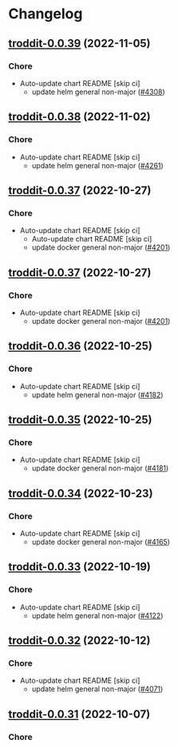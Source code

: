 # Changelog



## [troddit-0.0.39](https://github.com/truecharts/charts/compare/troddit-0.0.38...troddit-0.0.39) (2022-11-05)

### Chore

- Auto-update chart README [skip ci]
  - update helm general non-major ([#4308](https://github.com/truecharts/charts/issues/4308))




## [troddit-0.0.38](https://github.com/truecharts/charts/compare/troddit-0.0.37...troddit-0.0.38) (2022-11-02)

### Chore

- Auto-update chart README [skip ci]
  - update helm general non-major ([#4261](https://github.com/truecharts/charts/issues/4261))




## [troddit-0.0.37](https://github.com/truecharts/charts/compare/troddit-0.0.36...troddit-0.0.37) (2022-10-27)

### Chore

- Auto-update chart README [skip ci]
  - Auto-update chart README [skip ci]
  - update docker general non-major ([#4201](https://github.com/truecharts/charts/issues/4201))




## [troddit-0.0.37](https://github.com/truecharts/charts/compare/troddit-0.0.36...troddit-0.0.37) (2022-10-27)

### Chore

- Auto-update chart README [skip ci]
  - update docker general non-major ([#4201](https://github.com/truecharts/charts/issues/4201))




## [troddit-0.0.36](https://github.com/truecharts/charts/compare/troddit-0.0.35...troddit-0.0.36) (2022-10-25)

### Chore

- Auto-update chart README [skip ci]
  - update helm general non-major ([#4182](https://github.com/truecharts/charts/issues/4182))




## [troddit-0.0.35](https://github.com/truecharts/charts/compare/troddit-0.0.34...troddit-0.0.35) (2022-10-25)

### Chore

- Auto-update chart README [skip ci]
  - update docker general non-major ([#4181](https://github.com/truecharts/charts/issues/4181))




## [troddit-0.0.34](https://github.com/truecharts/charts/compare/troddit-0.0.33...troddit-0.0.34) (2022-10-23)

### Chore

- Auto-update chart README [skip ci]
  - update docker general non-major ([#4165](https://github.com/truecharts/charts/issues/4165))




## [troddit-0.0.33](https://github.com/truecharts/charts/compare/troddit-0.0.32...troddit-0.0.33) (2022-10-19)

### Chore

- Auto-update chart README [skip ci]
  - update helm general non-major ([#4122](https://github.com/truecharts/charts/issues/4122))




## [troddit-0.0.32](https://github.com/truecharts/charts/compare/troddit-0.0.31...troddit-0.0.32) (2022-10-12)

### Chore

- Auto-update chart README [skip ci]
  - update helm general non-major ([#4071](https://github.com/truecharts/charts/issues/4071))




## [troddit-0.0.31](https://github.com/truecharts/charts/compare/troddit-0.0.30...troddit-0.0.31) (2022-10-07)

### Chore

